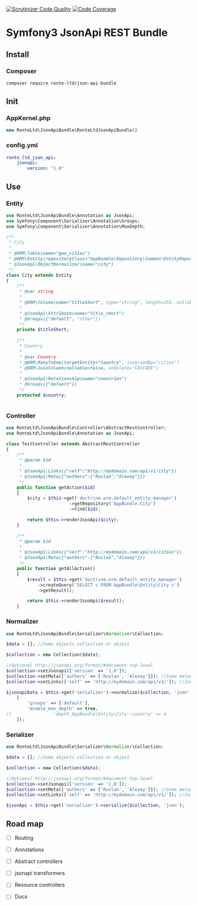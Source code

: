 
[![Scrutinizer Code Quality](https://scrutinizer-ci.com/g/ronte-ltd/JsonApiBundle/badges/quality-score.png?b=master)](https://scrutinizer-ci.com/g/ronte-ltd/JsonApiBundle/?branch=master)
[![Code Coverage](https://scrutinizer-ci.com/g/ronte-ltd/JsonApiBundle/badges/coverage.png?b=master)](https://scrutinizer-ci.com/g/ronte-ltd/JsonApiBundle/?branch=master)

# Symfony3 JsonApi REST Bundle

## Install

### Composer
```sh
composer require ronte-ltd/json-api-bundle
```

## Init

### AppKernel.php
```php
new RonteLtd\JsonApiBundle\RonteLtdJsonApiBundle()
```

### config.yml
```yaml
ronte_ltd_json_api:
    jsonapi:
        version: "1.0"
```

## Use

### Entity

```php
use RonteLtd\JsonApiBundle\Annotation as JsonApi;
use Symfony\Component\Serializer\Annotation\Groups;
use Symfony\Component\Serializer\Annotation\MaxDepth;

/**
 * City
 *
 * @ORM\Table(name="geo_cities")
 * @ORM\Entity(repositoryClass="AppBundle\Repository\Common\EntityRepository")
 * @JsonApi\ObjectNormalizer(name="city")
 */
class City extends Entity
{
    /**
     * @var string
     *
     * @ORM\Column(name="titleShort", type="string", length=255, nullable=true)
     *
     * @JsonApi\Attribute(name="title_short")
     * @Groups({"default", "other"})
     */
    private $titleShort;
    
    /**
     * Country
     *
     * @var Country
     * @ORM\ManyToOne(targetEntity="Country", inversedBy="cities")
     * @ORM\JoinColumn(nullable=false, onDelete="CASCADE")
     *
     * @JsonApi\Relationship(name="countries")
     * @Groups({"default"})
     */
    protected $country;
    
```

### Controller

```php
use RonteLtd\JsonApiBundle\Controller\AbstractRestController;
use RonteLtd\JsonApiBundle\Annotation as JsonApi;

class TestController extends AbstractRestController
{
    /**
     * @param $id
     * 
     * @JsonApi\Links({"self":"http://mydomain.com/api/v1/city"})
     * @JsonApi\Meta({"authors":{"Ruslan","Alexey"}})
     */
    public function getAction($id)
    {
        $city = $this->get('doctrine.orm.default_entity_manager')
                        ->getRepository('AppBundle:City')
                        ->find($id);

        return $this->renderJsonApi($city);
    }

    /**
     * @param $id
     * 
     * @JsonApi\Links({"self":"http://mydomain.com/api/v1/cities"})
     * @JsonApi\Meta({"authors":{"Ruslan","Alexey"}})
     */
    public function getAllAction()
    {
        $result = $this->get('doctrine.orm.default_entity_manager')
            ->createQuery('SELECT c FROM AppBundle\Entity\City c')
            ->getResult();

        return $this->renderJsonApi($result);
    }
```

### Normalizer

```php
use RonteLtd\JsonApiBundle\Serializer\Normalizer\Collection;

$data = []; //Some objects collection or object

$collection = new Collection($data);

//Optional http://jsonapi.org/format/#document-top-level
$collection->setJsonapi(['version' => '1.0']);
$collection->setMeta(['authors' => ['Ruslan', 'Alexey']]); //Some metadata
$collection->setLinks(['self' => 'http://mydomain.com/api/v1/']); //JsonApi links

$jsonapiData = $this->get('serializer')->normalize($collection, 'json',
    [
        'groups' => ['default'],
        'enable_max_depth' => true,
//                'depth_AppBundle\Entity\City::country' => 4
    ]);
```
     
### Serializer

```php 
use RonteLtd\JsonApiBundle\Serializer\Normalizer\Collection;

$data = []; //Some objects collection or object

$collection = new Collection($data);

//Optional http://jsonapi.org/format/#document-top-level
$collection->setJsonapi(['version' => '1.0']);
$collection->setMeta(['authors' => ['Ruslan', 'Alexey']]); //Some metadata
$collection->setLinks(['self' => 'http://mydomain.com/api/v1/']); //JsonApi links

$jsonApi = $this->get('serializer')->serialize($collection, 'json');
```

## Road map

- [ ] Routing
- [ ] Annotations
- [ ] Abstract controllers
- [ ] jsonapi transformers
- [ ] Resource controllers
- [ ] Docs

